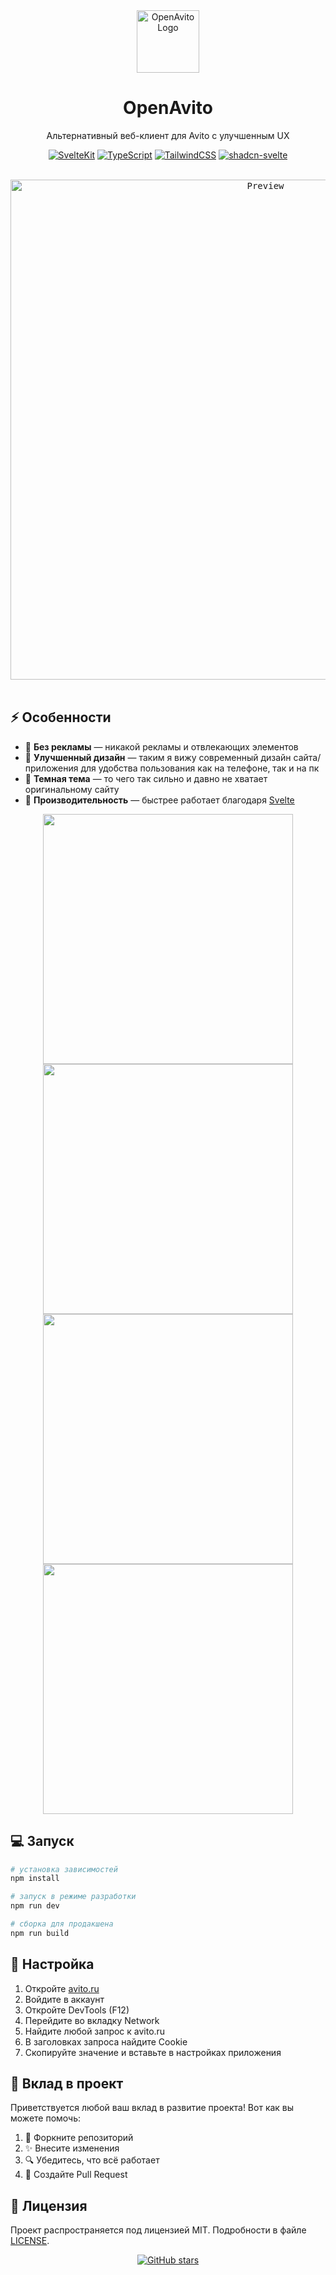 <div align="center">
  <a href="https://open-avito.vercel.app/">
    <img src="https://open-avito.vercel.app/favicon.svg" width="100" alt="OpenAvito Logo" />
  </a>
  <h1>OpenAvito</h1>
  <p>Альтернативный веб-клиент для Avito с улучшенным UX</p>
</div>

<div align="center">
  
  [![SvelteKit](https://img.shields.io/badge/SvelteKit-FF3E00?style=for-the-badge&logo=svelte&logoColor=white)](https://kit.svelte.dev)
  [![TypeScript](https://img.shields.io/badge/TypeScript-3178C6?style=for-the-badge&logo=typescript&logoColor=white)](https://www.typescriptlang.org)
  [![TailwindCSS](https://img.shields.io/badge/TailwindCSS-38B2AC?style=for-the-badge&logo=tailwind-css&logoColor=white)](https://tailwindcss.com)
  [![shadcn-svelte](https://img.shields.io/badge/shadcn--svelte-18181B?style=for-the-badge&logo=svelte&logoColor=FF3E00)](https://shadcn-svelte.com/)
  
</div>

<br />

<div align="center">
  <a href="https://open-avito.vercel.app/">
    <kbd>
      <img src="https://github.com/user-attachments/assets/cdfb9367-edec-4a36-8231-de788830d2d5" width="800" alt="Preview" />
    </kbd>
  </a>
</div>

<br />

## ⚡️ Особенности

- 🚫 **Без рекламы** — никакой рекламы и отвлекающих элементов
- 🎨 **Улучшенный дизайн** — таким я вижу современный дизайн сайта/приложения для удобства пользования как на телефоне, так и на пк
- 🌙 **Темная тема** — то чего так сильно и давно не хватает оригинальному сайту
- 🚄 **Производительность** — быстрее работает благодаря [Svelte](https://svelte.dev/)

<div align="center">
  <img src="https://github.com/user-attachments/assets/1f0e1f9d-77ef-4382-8cb2-11a96ab2be92" height="400" />
  <img src="https://github.com/user-attachments/assets/8e88abdd-2d1a-4f42-9a39-04084369ce19" height="400" />
  <img src="https://github.com/user-attachments/assets/7e754f7e-bdab-4bc3-82df-fda339208be0" height="400" />
  <img src="https://github.com/user-attachments/assets/bd20813d-dbc5-4567-98c2-1455559420bf" height="400" />
</div>

## 💻 Запуск

```bash
# установка зависимостей
npm install

# запуск в режиме разработки
npm run dev

# сборка для продакшена
npm run build
```

## 🔑 Настройка

1. Откройте [avito.ru](https://www.avito.ru)
2. Войдите в аккаунт
3. Откройте DevTools (F12)
4. Перейдите во вкладку Network
5. Найдите любой запрос к avito.ru
6. В заголовках запроса найдите Cookie
7. Скопируйте значение и вставьте в настройках приложения

## 🤝 Вклад в проект

Приветствуется любой ваш вклад в развитие проекта! Вот как вы можете помочь:

1. 🍴 Форкните репозиторий
2. ✨ Внесите изменения
3. 🔍 Убедитесь, что всё работает
4. 📝 Создайте Pull Request

## 📄 Лицензия

Проект распространяется под лицензией MIT. Подробности в файле [LICENSE](LICENSE).

<div align="center"> 
  <a href="https://github.com/DaniilL12321/openAvito/stargazers">
    <img src="https://img.shields.io/github/stars/DaniilL12321/openAvito?style=social" alt="GitHub stars">
  </a>
</div>